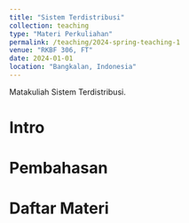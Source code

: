 ```yaml
---
title: "Sistem Terdistribusi"
collection: teaching
type: "Materi Perkuliahan"
permalink: /teaching/2024-spring-teaching-1
venue: "RKBF 306, FT"
date: 2024-01-01
location: "Bangkalan, Indonesia"
---
```


Matakuliah Sistem Terdistribusi.

Intro
======

Pembahasan
======

Daftar Materi
======
